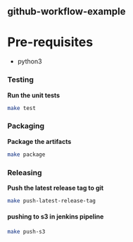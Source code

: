 ## github-workflow-example

# Pre-requisites
- python3

### Testing
**Run the unit tests**
```bash
make test 
```

### Packaging
**Package the artifacts**
```bash
make package 
```

### Releasing
**Push the latest release tag to git**
```bash
make push-latest-release-tag 
```

#### pushing to s3 in jenkins pipeline
```bash
make push-s3 
```
